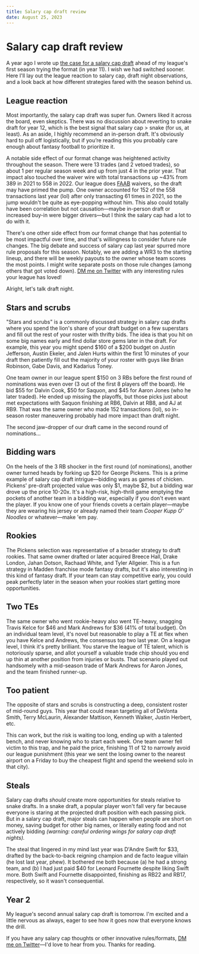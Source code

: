 ```yaml
---
title: Salary cap draft review
date: August 25, 2023
---
```


# Salary cap draft review

A year ago I wrote up [the case for a salary cap draft](./the-case-for-a-salary-cap-draft) ahead of my league's first season trying the format (in year 11). I wish we had switched sooner. Here I'll lay out the league reaction to salary cap, draft night observations, and a look back at how different strategies fared with the season behind us.

## League reaction

Most importantly, the salary cap draft was super fun. Owners liked it across the board, even skeptics. There was no discussion about reverting to snake draft for year 12, which is the best signal that salary cap > snake (for us, at least). As an aside, I highly recommend an in-person draft. It's obviously hard to pull off logistically, but if you’re reading this you probably care enough about fantasy football to prioritize it.

A notable side effect of our format change was heightened activity throughout the season. There were 13 trades (and 2 vetoed trades), so about 1 per regular season week and up from just 4 in the prior year. That impact also touched the waiver wire with total transactions up ~43% from 389 in 2021 to 558 in 2022. Our league does [FAAB](https://www.fantasypros.com/2022/08/fantasy-football-faab-guide-strategy-2022/) waivers, so the draft may have primed the pump. One owner accounted for 152 of the 558 transactions last year (lol) after only transacting 61 times in 2021, so the jump wouldn't be quite as eye-popping without him. This also could totally have been correlation but not causation—maybe in-person draft or increased buy-in were bigger drivers—but I think the salary cap had a lot to do with it.

There's one other side effect from our format change that has potential to be most impactful over time, and that's willingness to consider future rule changes. The big debate and success of salary cap last year spurred more rule proposals for this season. Notably, we are adding a WR3 to the starting lineup, and there will be weekly payouts to the owner whose team scores the most points. I might write separate posts on those rule changes (among others that got voted down). [DM me on Twitter](https://twitter.com/pete_millspaugh) with any interesting rules your league has loved!

Alright, let's talk draft night.

## Stars and scrubs

"Stars and scrubs" is a commonly discussed strategy in salary cap drafts where you spend the lion's share of your draft budget on a few superstars and fill out the rest of your roster with thrifty bids. The idea is that you hit on some big names early and find dollar store gems later in the draft. For example, this year you might spend $160 of a $200 budget on Justin Jefferson, Austin Ekeler, and Jalen Hurts within the first 10 minutes of your draft then patiently fill out the majority of your roster with guys like Brian Robinson, Gabe Davis, and Kadarius Toney.

One team owner in our league spent $150 on 3 RBs before the first round of nominations was even over (3 out of the first 8 players off the board). He bid $55 for Dalvin Cook, $50 for Saquon, and $45 for Aaron Jones (who he later traded). He ended up missing the playoffs, but those picks just about met expectations with Saquon finishing at RB6, Dalvin at RB8, and AJ at RB9. That was the same owner who made 152 transactions (lol), so in-season roster maneuvering probably had more impact than draft night.

The second jaw-dropper of our draft came in the second round of nominations...

## Bidding wars

On the heels of the 3 RB shocker in the first round (of nominations), another owner turned heads by forking up $20 for George Pickens. This is a prime example of salary cap draft intrigue—bidding wars as games of chicken. Pickens' pre-draft projected value was only $1, maybe $2, but a bidding war drove up the price 10-20x. It's a high-risk, high-thrill game emptying the pockets of another team in a bidding war, especially if you don't even want the player. If you know one of your friends covets a certain player—maybe they are wearing his jersey or already named their team _Cooper Kupp O' Noodles_ or whatever—make 'em pay.

## Rookies

The Pickens selection was representative of a broader strategy to draft rookies. That same owner drafted or later acquired Breece Hall, Drake London, Jahan Dotson, Rachaad White, and Tyler Allgeier. This is a fun strategy in Madden franchise mode fantasy drafts, but it's also interesting in this kind of fantasy draft. If your team can stay competitive early, you could peak perfectly later in the season when your rookies start getting more opportunities.

## Two TEs

The same owner who went rookie-heavy also went TE-heavy, snagging Travis Kelce for $46 and Mark Andrews for $36 (41% of total budget). On an individual team level, it's novel but reasonable to play a TE at flex when you have Kelce and Andrews, the consensus top two last year. On a league level, I think it's pretty brilliant. You starve the league of TE talent, which is notoriously sparse, and allot yourself a valuable trade chip should you end up thin at another position from injuries or busts. That scenario played out handsomely with a mid-season trade of Mark Andrews for Aaron Jones, and the team finished runner-up.

## Too patient

The opposite of stars and scrubs is constructing a deep, consistent roster of mid-round guys. This year that could mean targeting all of DeVonta Smith, Terry McLaurin, Alexander Mattison, Kenneth Walker, Justin Herbert, etc.

This can work, but the risk is waiting too long, ending up with a talented bench, and never knowing who to start each week. One team owner fell victim to this trap, and he paid the price, finishing 11 of 12 to narrowly avoid our league punishment (this year we sent the losing owner to the nearest airport on a Friday to buy the cheapest flight and spend the weekend solo in that city).

## Steals

Salary cap drafts _should_ create more opportunities for steals relative to snake drafts. In a snake draft, a popular player won't fall very far because everyone is staring at the projected draft position with each passing pick. But in a salary cap draft, major steals can happen when people are short on money, saving budget for other big names, or literally eating food and not actively bidding _(warning: careful ordering wings for salary cap draft nights)._

The steal that lingered in my mind last year was D'Andre Swift for $33, drafted by the back-to-back reigning champion and de facto league villain (he lost last year, phew). It bothered me both because (a) he had a strong team, and (b) I had just paid $40 for Leonard Fournette despite liking Swift more. Both Swift and Fournette disappointed, finishing as RB22 and RB17, respectively, so it wasn't consequential.

## Year 2

My league's second annual salary cap draft is tomorrow. I'm excited and a little nervous as always, eager to see how it goes now that everyone knows the drill.

If you have any salary cap thoughts or other innovative rules/formats, [DM me on Twitter](https://twitter.com/pete_millspaugh)—I'd love to hear from you. Thanks for reading.
